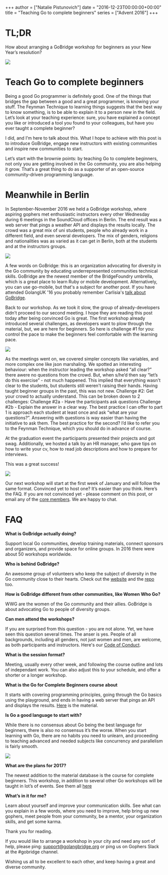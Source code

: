 +++
author = ["Natalie Pistunovich"]
date = "2016-12-23T00:00:00+00:00"
title = "Teaching Go to complete beginners"
series = ["Advent 2016"]
+++

# TL;DR
How about arranging a GoBridge workshop for beginners as your New Year’s resolution?

![](/postimages/advent-2016/gobridge-beginners-221216/fancy_gopher_renee.jpg)

# Teach Go to complete beginners
Being a good Go programmer is definitely good. One of the things that bridges the gap between a good and a great programmer, is knowing your stuff. The Feynman Technique to learning things suggests that the best way to know something, is to be able to explain it to a person new in the field. Let’s look at your teaching experience: sure, you have explained a concept you like or introduced a tool you found to your colleagues, but have you ever taught a complete beginner?

I did, and I’m here to talk about this. What I hope to achieve with this post is to introduce GoBridge, engage new instructors with existing communities and inspire new communities to start. 

Let’s start with the brownie points: by teaching Go to complete beginners, not only you are getting involved in the Go community, you are also helping it grow. That’s a great thing to do as a supporter of an open-source community-driven programming language.

# Meanwhile in Berlin
In September-November 2016 we held a GoBridge workshop, where aspiring gophers met enthusiastic instructors every other Wednesday during 6 meetings in the SoundCloud offices in Berlin. The end result was a web server that pings a weather API and displays the results locally. The crowd was a great mix of uni students, people who already work in a different field, and even several developers. The mix of genders, religions and nationalities was as varied as it can get in Berlin, both at the students and at the instructors groups. 

![](/postimages/advent-2016/gobridge-beginners-221216/golang_berlin.jpg)


A few words on GoBridge: this is an organization advocating for diversity in the Go community by educating underrepresented communities technical skills. GoBridge are the newest member of the BridgeFoundry umbrella, which is a great place to learn Ruby or mobile development. Alternatively, you can use go-mobile, but that's a subject for another post. If you have attended GolangUK '16 you probably remember Carlisia's [talk about GoBridge](https://www.youtube.com/watch?v=ImF_jDpjFNw).

Back to our workshop. As we took it slow, the group of already-developers didn’t proceed to our second meeting. I hope they are reading this post today after being convinced Go is great. The first workshop already introduced several challenges, as developers want to plow through the material, but, we are here for beginners. So here is challenge #1 for you: control the pace to make the beginners feel comfortable with the learning pace.

![](/postimages/advent-2016/gobridge-beginners-221216/flying_gopher.jpg)


As the meetings went on, we covered simpler concepts like variables, and more complex one like json marshaling. We spotted an interesting behaviour: when the instructor leading the workshop asked “all clear?” there awere no questions from the crowd. But, when s/he’d then say “let’s do this exercise” - not much happened. This implied that everything wasn't clear to the students, but students still weren't raising their hands. Having taught beginner groups in the past, this was not new. Challenge #2: Get your crowd to actually understand. This can be broken down to 2 challenges:
Challenge #2a - Have the participants ask questions
Challenge #2b - Explain the answer in a clear way. 
The best practice I can offer to part 1 is approach each student at least once and ask “what are your questions?”. Answering with questions is way easier than having the initiative to ask them. The best practice for the second? I’d like to refer you to the Feynman Technique, which you should do in advance of course.

At the graduation event the participants presented their projects and got swag. Additionally, we hosted a talk by an HR manager, who gave tips on how to write your cv, how to read job descriptions and how to prepare for interviews. 


This was a great success!

![](/postimages/advent-2016/gobridge-beginners-221216/great_success.jpg)


Our next workshop will start at the first week of January and will follow the same format.
Convinced yet to host one? It’s easier than you think. Here’s the FAQ.
If you are not convinced yet - please comment on this post, or email any of the [core members](https://golangbridge.org/#cor). We are happy to chat.

# FAQ 


**What is GoBridge actually doing?**

Support local Go communities, develop training materials, connect sponsors and organizers, and provide space for online groups. In 2016 there were about 50 workshops worldwide.

**Who is behind GoBridge?**

An awesome group of volunteers who keep the subject of diversity in the Go community close to their hearts. Check out the [website](https://golangbridge.org/) and the [repo](https://github.com/gobridge) too.

**How is GoBridge different from other communities, like Women Who Go?**

WWG are the women of the Go community and their allies. GoBridge is about advocating Go to people of diversity groups.

**Can men attend the workshops?**

If you are surprised from this question - you are not alone. Yet, we have seen this question several times. The anser is yes. People of all backgrounds, including all genders, not just women and men, are welcome, as both participants and instructors. Here's our [Code of Conduct](http://bridgefoundry.org/code-of-conduct/).

**What is the session format?**

Meeting, usually every other week, and following the course outline and lots of independant work. You can also adjust this to your schedule, and offer a shorter or a longer workshop.

**What is the Go for Complete Beginners course about**

It starts with covering programming principles, going through the Go basics using the playground, and ends in having a web server that pings an API and displays the results. [Here](https://github.com/gobridge/workshops) is the material.

**Is Go a good language to start with?**

While there is no consensus about Go being the best language for beginners, there is also no consensus it’s the worse. When you start learning with Go, there are no habits you need to unlearn, and proceeding to teaching advanced and needed subjects like concurrency and parallelism is fairly smooth.

 ![](/postimages/advent-2016/gobridge-beginners-221216/gopher_ok_no.png)


**What are the plans for 2017?**

The newest addition to the material database is the course for complete beginners. This workshop, in addition to several other Go workshops will be taught in lot’s of events. See them all [here](https://www.bridgetroll.org/)

**What’s in it for me?**

Learn about yourself and improve your communication skills. See what can you explain in a few words, where you need to improve, help bring up new gophers, meet people from your community, be a mentor, your organization skills, and get some karma.


Thank you for reading.


If you would like to arrange a workshop in your city and need any sort of help, please ping: support@golangbridge.org or ping us on Gophers Slack at the #gobridge channel.	

Wishing us all to be excellent to each other, and keep having a great and diverse community.
